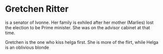 # Gretchen Ritter

 is a senator of Ivonne. Her family is exhiled after her mother (Marlies) lost the election to be Prime minister. She was on the advisor cabinet at that time.

Gretchen is the one who kiss helga first. She is more of the flirt, while Helga is an oblivious blonde

